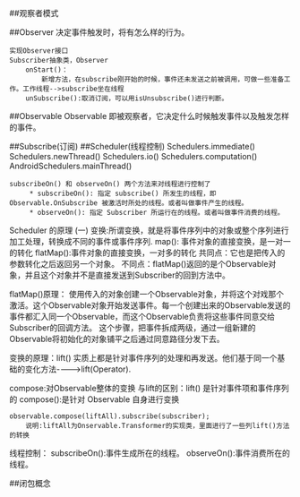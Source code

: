 ##观察者模式

##Observer
	决定事件触发时，将有怎么样的行为。
	
	实现Observer接口
	Subscriber抽象类，Observer
		onStart()：
			新增方法，在subscribe刚开始的时候，事件还未发送之前被调用，可做一些准备工作。工作线程-->subscribe坐在线程
		unSubscribe():取消订阅，可以用isUnsubscribe()进行判断。
		
##Observable
	Observable 即被观察者，它决定什么时候触发事件以及触发怎样的事件。

##Subscribe(订阅)
##Scheduler(线程控制)
	Schedulers.immediate()
	Schedulers.newThread()
	Schedulers.io()
	Schedulers.computation()
	AndroidSchedulers.mainThread()

	subscribeOn() 和 observeOn() 两个方法来对线程进行控制了
		 * subscribeOn(): 指定 subscribe() 所发生的线程，即 Observable.OnSubscribe 被激活时所处的线程。或者叫做事件产生的线程。
		 * observeOn(): 指定 Subscriber 所运行在的线程。或者叫做事件消费的线程。

Scheduler 的原理 (一)
	变换:所谓变换，就是将事件序列中的对象或整个序列进行加工处理，转换成不同的事件或事件序列.
		map(): 事件对象的直接变换，是一对一的转化
		flatMap():事件对象的直接变换，一对多的转化
		共同点：它也是把传入的参数转化之后返回另一个对象。
		不同点：flatMap()返回的是个Observable对象，并且这个对象并不是直接发送到Subscriber的回到方法中。
		
flatMap()原理：
	使用传入的对象创建一个Observable对象，并将这个对戏那个激活。这个Observable对象开始发送事件。每一个创建出来的Observable发送的事件都汇入同一个Observable，而这个Observable负责将这些事件同意交给Subscriber的回调方法。
		这个步骤，把事件拆成两级，通过一组新建的Observable将初始化的对象铺平之后通过同意路径分发下去。

变换的原理：lift()
		实质上都是针对事件序列的处理和再发送。他们基于同一个基础的变化方法---->lift(Operator).

compose:对Observable整体的变换
	与lift的区别：lift() 是针对事件项和事件序列的
	 compose():是针对 Observable 自身进行变换
		
	observable.compose(liftAll).subscribe(subscriber);
		说明:liftAll为Onservable.Transformer的实现类，里面进行了一些列lift()方法的转换

线程控制：
	subscribeOn():事件生成所在的线程。
	observeOn():事件消费所在的线程。

##闭包概念